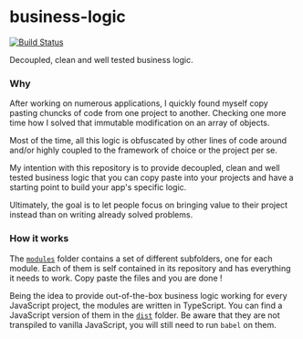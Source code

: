 # business-logic

[![Build Status](https://travis-ci.org/enzoferey/business-logic.svg?branch=master)](https://travis-ci.org/enzoferey/business-logic)

Decoupled, clean and well tested business logic.

### Why

After working on numerous applications, I quickly found myself copy pasting chuncks of code from one project to another. Checking one more time how I solved that immutable modification on an array of objects.

Most of the time, all this logic is obfuscated by other lines of code around and/or highly coupled to the framework of choice or the project per se.

My intention with this repository is to provide decoupled, clean and well tested business logic that you can copy paste into your projects and have a starting point to build your app's specific logic.

Ultimately, the goal is to let people focus on bringing value to their project instead than on writing already solved problems.

### How it works

The [`modules`](./modules) folder contains a set of different subfolders, one for each module. Each of them is self contained in its repository and has everything it needs to work. Copy paste the files and you are done !

Being the idea to provide out-of-the-box business logic working for every JavaScript project, the modules are written in TypeScript. You can find a JavaScript version of them in the [`dist`](./dist) folder. Be aware that they are not transpiled to vanilla JavaScript, you will still need to run `babel` on them.
